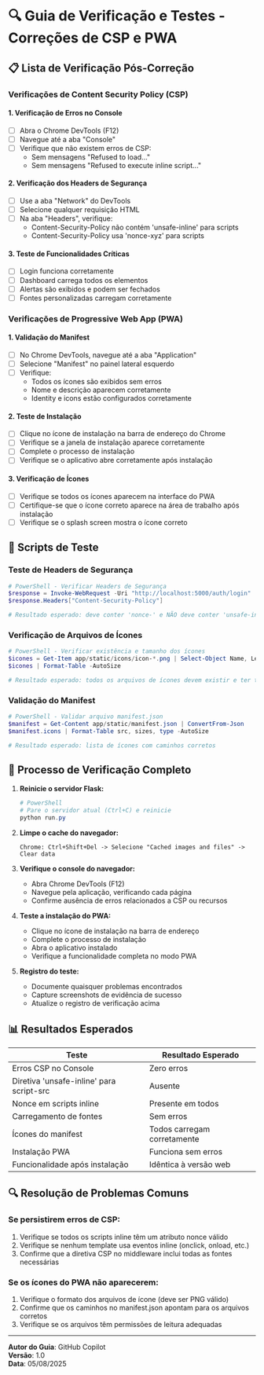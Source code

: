 # 🔍 Guia de Verificação e Testes - Correções de CSP e PWA

## 📋 Lista de Verificação Pós-Correção

### Verificações de Content Security Policy (CSP)

#### 1. Verificação de Erros no Console
- [ ] Abra o Chrome DevTools (F12)
- [ ] Navegue até a aba "Console"
- [ ] Verifique que não existem erros de CSP:
  - Sem mensagens "Refused to load..."
  - Sem mensagens "Refused to execute inline script..."

#### 2. Verificação dos Headers de Segurança
- [ ] Use a aba "Network" do DevTools
- [ ] Selecione qualquer requisição HTML
- [ ] Na aba "Headers", verifique:
  - Content-Security-Policy não contém 'unsafe-inline' para scripts
  - Content-Security-Policy usa 'nonce-xyz' para scripts

#### 3. Teste de Funcionalidades Críticas
- [ ] Login funciona corretamente
- [ ] Dashboard carrega todos os elementos
- [ ] Alertas são exibidos e podem ser fechados
- [ ] Fontes personalizadas carregam corretamente

### Verificações de Progressive Web App (PWA)

#### 1. Validação do Manifest
- [ ] No Chrome DevTools, navegue até a aba "Application"
- [ ] Selecione "Manifest" no painel lateral esquerdo
- [ ] Verifique:
  - Todos os ícones são exibidos sem erros
  - Nome e descrição aparecem corretamente
  - Identity e icons estão configurados corretamente

#### 2. Teste de Instalação
- [ ] Clique no ícone de instalação na barra de endereço do Chrome
- [ ] Verifique se a janela de instalação aparece corretamente
- [ ] Complete o processo de instalação
- [ ] Verifique se o aplicativo abre corretamente após instalação

#### 3. Verificação de Ícones
- [ ] Verifique se todos os ícones aparecem na interface do PWA
- [ ] Certifique-se que o ícone correto aparece na área de trabalho após instalação
- [ ] Verifique se o splash screen mostra o ícone correto

## 🧪 Scripts de Teste

### Teste de Headers de Segurança

```powershell
# PowerShell - Verificar Headers de Segurança
$response = Invoke-WebRequest -Uri "http://localhost:5000/auth/login"
$response.Headers["Content-Security-Policy"]

# Resultado esperado: deve conter 'nonce-' e NÃO deve conter 'unsafe-inline' para script-src
```

### Verificação de Arquivos de Ícones

```powershell
# PowerShell - Verificar existência e tamanho dos ícones
$icones = Get-Item app/static/icons/icon-*.png | Select-Object Name, Length, LastWriteTime
$icones | Format-Table -AutoSize

# Resultado esperado: todos os arquivos de ícones devem existir e ter tamanho > 0
```

### Validação do Manifest

```powershell
# PowerShell - Validar arquivo manifest.json
$manifest = Get-Content app/static/manifest.json | ConvertFrom-Json
$manifest.icons | Format-Table src, sizes, type -AutoSize

# Resultado esperado: lista de ícones com caminhos corretos
```

## 🔄 Processo de Verificação Completo

1. **Reinicie o servidor Flask:**
   ```powershell
   # PowerShell
   # Pare o servidor atual (Ctrl+C) e reinicie
   python run.py
   ```

2. **Limpe o cache do navegador:**
   ```
   Chrome: Ctrl+Shift+Del -> Selecione "Cached images and files" -> Clear data
   ```

3. **Verifique o console do navegador:**
   - Abra Chrome DevTools (F12)
   - Navegue pela aplicação, verificando cada página
   - Confirme ausência de erros relacionados a CSP ou recursos

4. **Teste a instalação do PWA:**
   - Clique no ícone de instalação na barra de endereço
   - Complete o processo de instalação
   - Abra o aplicativo instalado
   - Verifique a funcionalidade completa no modo PWA

5. **Registro do teste:**
   - Documente quaisquer problemas encontrados
   - Capture screenshots de evidência de sucesso
   - Atualize o registro de verificação acima

## 📊 Resultados Esperados

| Teste | Resultado Esperado |
|-------|-------------------|
| Erros CSP no Console | Zero erros |
| Diretiva 'unsafe-inline' para script-src | Ausente |
| Nonce em scripts inline | Presente em todos |
| Carregamento de fontes | Sem erros |
| Ícones do manifest | Todos carregam corretamente |
| Instalação PWA | Funciona sem erros |
| Funcionalidade após instalação | Idêntica à versão web |

## 🔍 Resolução de Problemas Comuns

### Se persistirem erros de CSP:
1. Verifique se todos os scripts inline têm um atributo nonce válido
2. Verifique se nenhum template usa eventos inline (onclick, onload, etc.)
3. Confirme que a diretiva CSP no middleware inclui todas as fontes necessárias

### Se os ícones do PWA não aparecerem:
1. Verifique o formato dos arquivos de ícone (deve ser PNG válido)
2. Confirme que os caminhos no manifest.json apontam para os arquivos corretos
3. Verifique se os arquivos têm permissões de leitura adequadas

---

**Autor do Guia**: GitHub Copilot  
**Versão**: 1.0  
**Data**: 05/08/2025
